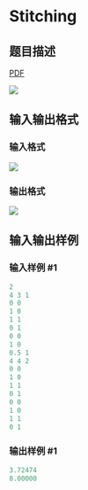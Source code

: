 # Stitching

## 题目描述

[problemUrl]: https://uva.onlinejudge.org/index.php?option=com_onlinejudge&Itemid=8&category=19&page=show_problem&problem=1652

[PDF](https://uva.onlinejudge.org/external/107/p10711.pdf)

![](https://cdn.luogu.com.cn/upload/vjudge_pic/UVA10711/747c024255cc3fc95556238dff076e1df5f09af3.png)

## 输入输出格式

### 输入格式

![](https://cdn.luogu.com.cn/upload/vjudge_pic/UVA10711/48480ee5e6eeb59322ebe23dc34d085c009ffb2d.png)

### 输出格式

![](https://cdn.luogu.com.cn/upload/vjudge_pic/UVA10711/68e2e23cee7bb127b9eb8eb7ef703ef90564d587.png)

## 输入输出样例

### 输入样例 #1

```cpp
2
4 3 1
0 0
1 0
1 1
0 1
0 0
1 0
0.5 1
4 4 2
0 0
1 0
1 1
0 1
0 0
1 0
1 1
0 1
```


### 输出样例 #1

```cpp
3.72474
8.00000
```


